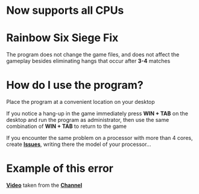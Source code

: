 # Now supports all CPUs

# Rainbow Six Siege Fix
The program does not change the game files, and does not affect the gameplay besides eliminating hangs that occur after **3-4** matches


# How do I use the program?

Place the program at a convenient location on your desktop

If you notice a hang-up in the game immediately press **WIN + TAB** on the desktop and run the program as administrator, then use the same combination of **WIN + TAB** to return to the game

If you encounter the same problem on a processor with more than 4 cores, create [**Issues**](https://github.com/makarasty/R6Fix/issues), writing there the model of your processor...

# Example of this error
[**Video**](https://www.youtube.com/watch?v=HaNKO92eTQ0) taken from the [**Channel**](https://www.youtube.com/@vista7235)

